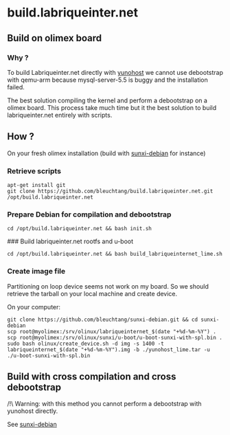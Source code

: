 # build.labriqueinter.net

## Build on olimex board

### Why ?

To build Labriqueinter.net directly with [yunohost](https://yunohost.org/) we
cannot use debootstrap with qemu-arm because mysql-server-5.5 is buggy and the
installation failed. 

The best solution compiling the kernel and perform a debootstrap on a olimex
board. This process take much time but it the best solution to build
labriqueinter.net entirely with scripts. 

## How ?

On your fresh olimex installation (build with
[sunxi-debian](https://github.com/bleuchtang/sunxi-debian) for instance)

### Retrieve scripts

```shell
apt-get install git
git clone https://github.com/bleuchtang/build.labriqueinter.net.git /opt/build.labriqueinter.net
```

### Prepare Debian for compilation and debootstrap

```shell
cd /opt/build.labriqueinter.net && bash init.sh
```

### Build labriqueinter.net rootfs and u-boot

```shell
cd /opt/build.labriqueinter.net && bash build_labriqueinternet_lime.sh
``` 

### Create image file

Partitioning on loop device seems not work on my board. So we should retrieve
the tarball on your local machine and create device. 

On your computer:

```shell
git clone https://github.com/bleuchtang/sunxi-debian.git && cd sunxi-debian
scp root@myolimex:/srv/olinux/labriqueinternet_$(date "+%d-%m-%Y") .
scp root@myolimex:/srv/olinux/sunxi/u-boot/u-boot-sunxi-with-spl.bin .
sudo bash olinux/create_device.sh -d img -s 1400 -t labriqueinternet_$(date "+%d-%m-%Y").img -b ./yunohost_lime.tar -u ./u-boot-sunxi-with-spl.bin
```
 
## Build with cross compilation and cross debootstrap

/!\ Warning: with this method you cannot perform a debootstrap with yunohost
directly.

See [sunxi-debian](https://github.com/bleuchtang/sunxi-debian)

